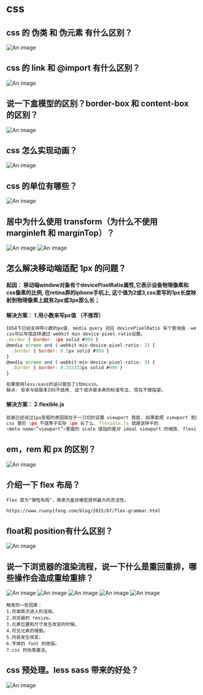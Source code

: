 # css

## css 的 伪类 和 伪元素 有什么区别？
![An image](../../images/css/1.png)

## css 的 link 和 @import 有什么区别？
![An image](../../images/css/2.png)

## 说一下盒模型的区别？border-box 和 content-box 的区别？
![An image](../../images/css/3.png)

## css 怎么实现动画？
![An image](../../images/css/4.png)

## css 的单位有哪些？
![An image](../../images/css/5.png)

## 居中为什么使用 transform（为什么不使用 marginleft 和 marginTop）？
![An image](../../images/css/6.png)
![An image](../../images/css/7.png)

## 怎么解决移动端适配 1px 的问题？
#### 起因： 移动端window对象有个devicePixelRatio属性,它表示设备物理像素和css像素的比例, 在retina屏的iphone手机上, 这个值为2或3,css里写的1px长度映射到物理像素上就有2px或3px那么长；
#### 解决方案： 1.用小数来写px值 （不推荐）
```js
IOS8下已经支持带小数的px值, media query 对应 devicePixelRatio 有个查询值 -webkit-min-device-pixel-ratio, 
css可以写成这样通过-webkit-min-device-pixel-ratio设置。
.border { border: 1px solid #999 }
@media screen and (-webkit-min-device-pixel-ratio: 2) {
  .border { border: 0.5px solid #999 }
}
@media screen and (-webkit-min-device-pixel-ratio: 3) {
  .border { border: 0.333333px solid #999 }
}

如果使用less/sass的话只是加了1句mixin。
缺点: 安卓与低版本IOS不适用, 这个或许是未来的标准写法, 现在不做指望。
```

#### 解决方案： 2.flexible.js
```js
前面已经说过1px变粗的原因就在于一刀切的设置 viewport 宽度, 如果能把 viewport 宽度设置为实际的设备物理宽度, 
css 里的 1px 不就等于实际 1px 长了么. flexible.js 就是这样干的.
<meta name=”viewport”>里面的 scale 值指的是对 ideal viewport 的缩放, flexible.js 检测到 IOS 机型, 会算出 scale = 1/devicePixelRatio, 然后设置viewport。
```

## em，rem 和 px 的区别？
![An image](../../images/css/8.png)

## 介绍一下 flex 布局？
```
Flex 意为"弹性布局"，用来为盒状模型提供最大的灵活性。

https://www.ruanyifeng.com/blog/2015/07/flex-grammar.html
```

## float和 position有什么区别？
![An image](../../images/css/9.png)

## 说一下浏览器的渲染流程，说一下什么是重回重排，哪些操作会造成重绘重排？
![An image](../../images/css/10.png)
![An image](../../images/css/11.png)
![An image](../../images/css/12.png)
![An image](../../images/css/13.png)
![An image](../../images/css/14.png)
```
触发的一些因素：
1.页面首次进入的渲染。
2.浏览器的 resize。
3.元素位置和尺寸发生改变的时候。
4.可见元素的增删。
5.内容发生改变。
6.字体的 font 的改版。
7.css 的伪类激活。
```

## css 预处理。less sass 带来的好处？
![An image](../../images/css/15.png)